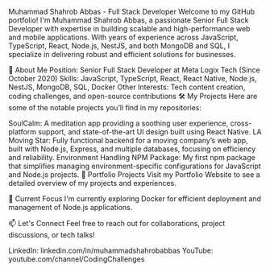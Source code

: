 Muhammad Shahrob Abbas - Full Stack Developer
Welcome to my GitHub portfolio! I'm Muhammad Shahrob Abbas, a passionate Senior Full Stack Developer with expertise in building scalable and high-performance web and mobile applications. With years of experience across JavaScript, TypeScript, React, Node.js, NestJS, and both MongoDB and SQL, I specialize in delivering robust and efficient solutions for businesses.

🚀 About Me
Position: Senior Full Stack Developer at Meta Logix Tech (Since October 2020)
Skills: JavaScript, TypeScript, React, React Native, Node.js, NestJS, MongoDB, SQL, Docker
Other Interests: Tech content creation, coding challenges, and open-source contributions
🛠️ My Projects
Here are some of the notable projects you’ll find in my repositories:

SoulCalm: A meditation app providing a soothing user experience, cross-platform support, and state-of-the-art UI design built using React Native.
LA Moving Star: Fully functional backend for a moving company’s web app, built with Node.js, Express, and multiple databases, focusing on efficiency and reliability.
Environment Handling NPM Package: My first npm package that simplifies managing environment-specific configurations for JavaScript and Node.js projects.
💼 Portfolio Projects
Visit my Portfolio Website to see a detailed overview of my projects and experiences.

🌱 Current Focus
I'm currently exploring Docker for efficient deployment and management of Node.js applications.

📫 Let's Connect
Feel free to reach out for collaborations, project discussions, or tech talks!

LinkedIn: linkedin.com/in/muhammadshahrobabbas
YouTube: youtube.com/channel/CodingChallenges
